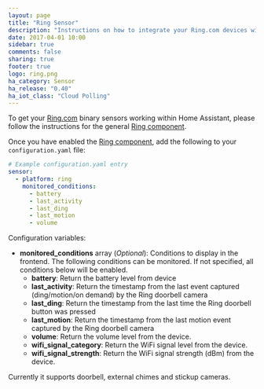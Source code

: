```yaml
---
layout: page
title: "Ring Sensor"
description: "Instructions on how to integrate your Ring.com devices within Home Assistant."
date: 2017-04-01 10:00
sidebar: true
comments: false
sharing: true
footer: true
logo: ring.png
ha_category: Sensor
ha_release: "0.40"
ha_iot_class: "Cloud Polling"
---
```


To get your [Ring.com](https://ring.com/) binary sensors working within Home Assistant, please follow the instructions for the general [Ring component](/components/ring).

Once you have enabled the [Ring component](/components/ring), add the following to your `configuration.yaml` file:

```yaml
# Example configuration.yaml entry
sensor:
  - platform: ring
    monitored_conditions:
      - battery
      - last_activity
      - last_ding
      - last_motion
      - volume
```

Configuration variables:

- **monitored_conditions** array (*Optional*): Conditions to display in the frontend. The following conditions can be monitored. If not specified, all conditions below will be enabled.
  - **battery**: Return the battery level from device
  - **last_activity**: Return the timestamp from the last event captured (ding/motion/on demand) by the Ring doorbell camera
  - **last_ding**: Return the timestamp from the last time the Ring doorbell button was pressed
  - **last_motion**: Return the timestamp from the last motion event captured by the Ring doorbell camera
  - **volume**: Return the volume level from the device.
  - **wifi_signal_category**: Return the WiFi signal level from the device.
  - **wifi_signal_strength**: Return the WiFi signal strength (dBm) from the device.

Currently it supports doorbell, external chimes and stickup cameras.

